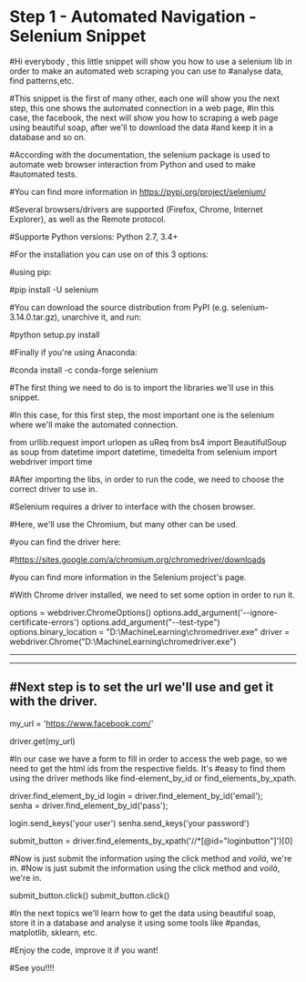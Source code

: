 # Step 1 - Automated Navigation - Selenium Snippet
#Hi everybody , this little snippet will show you how to use a selenium lib in order to make an automated web scraping you can use to #analyse data, find patterns,etc.

#This snippet is the first of many other, each one will show you the next step, this one shows the automated connection in a web page, #in this case, the facebook, the next will show you how to scraping a web page using beautiful soap, after we'll to download the data #and keep it in a database and so on.

#According with the documentation, the selenium package is used to automate web browser interaction from Python and used to make #automated tests.

#You can find more information in https://pypi.org/project/selenium/

#Several browsers/drivers are supported (Firefox, Chrome, Internet Explorer), as well as the Remote protocol.

#Supporte Python versions: Python 2.7, 3.4+

#For the installation you can use on of this 3 options:

#using pip:

#pip install -U selenium

#You can download the source distribution from PyPI (e.g. selenium-3.14.0.tar.gz), unarchive it, and run:

#python setup.py install

#Finally if you're using Anaconda:

#conda install -c conda-forge selenium

#The first thing we need to do is to import the libraries we'll use in this snippet.

#In this case, for this first step, the most important one is the selenium where we'll make the automated connection.


from urllib.request import urlopen as uReq
from bs4 import BeautifulSoup as soup
from datetime import datetime, timedelta
from selenium import webdriver
import time

#After importing the libs, in order to run the code, we need to choose the correct driver to use in.

#Selenium requires a driver to interface with the chosen browser.

#Here, we'll use the Chromium, but many other can be used.

#you can find the driver here:

#https://sites.google.com/a/chromium.org/chromedriver/downloads

#you can find more information in the Selenium project's page.

#With Chrome driver installed, we need to set some option in order to run it.


options = webdriver.ChromeOptions()
options.add_argument('--ignore-certificate-errors')
options.add_argument("--test-type")
options.binary_location = "D:\MachineLearning\chromedriver.exe"
driver = webdriver.Chrome("D:\MachineLearning\chromedriver.exe")

--------------------------------------------------------------------------------------------------------------------------------

--------------------------------------------------------------------------------------------------------------------------------
​
#Next step is to set the url we'll use and get it with the driver.
​
--------------------------------------------------------------------------------------------------------------------------------

my_url = 'https://www.facebook.com/'

driver.get(my_url)

#In our case we have a form to fill in order to access the web page, so we need to get the html ids from the respective fields. It's #easy to find them using the driver methods like find-element_by_id or find_elements_by_xpath.


driver.find_element_by_id
login = driver.find_element_by_id('email');      
senha = driver.find_element_by_id('pass');

login.send_keys('your user')
senha.send_keys('your password')

submit_button = driver.find_elements_by_xpath('//*[@id="loginbutton"]')[0]

#Now is just submit the information using the click method and <i>voilà</i>, we're in.
#Now is just submit the information using the click method and <i>voilà</i>, we're in.

submit_button.click()
submit_button.click()

#In the next topics we'll learn how to get the data using beautiful soap, store it in a database and analyse it using some tools like #pandas, matplotlib, sklearn, etc.

#Enjoy the code, improve it if you want!

#See you!!!!

​
